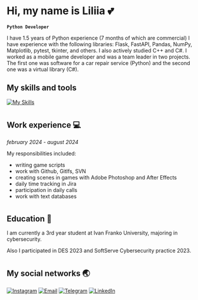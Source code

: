 # Hi, my name is Liliia 💕

**`Python Developer`**

I have 1.5 years of Python experience (7 months of which are commercial) I have experience with the following libraries: Flask, FastAPI, Pandas, NumPy, Matplotlib, pytest, tkinter, and others. I also actively studied C++ and C#. I worked as a mobile game developer and was a team leader in two projects. The first one was software for a car repair service (Python) and the second one was a virtual library (C#).


## My skills and tools
[![My Skills](https://skillicons.dev/icons?i=python,flask,html,css,anaconda,cs,cpp,fastapi,linux,postgres,sqlite,ae,figma,git,github)](https://skillicons.dev)

#
<!--## 🟢 Stats
![Profile Summary](http://github-profile-summary-cards.vercel.app/api/cards/most-commit-language?username=ililihayy&theme=radical)-->

## Work experience 💻
*february 2024 - august 2024*

My responsibilities included:
- writing game scripts
- work with Github, Gitlfs, SVN
- creating scenes in games with Adobe Photoshop and After Effects
- daily time tracking in Jira
- participation in daily calls
- work with text databases

#
## Education 📒
I am currently a 3rd year student at Ivan Franko University, majoring in cybersecurity. 

Also I participated in DES 2023 and SoftServe Cybersecurity practice 2023.
#

## My social networks 🌏
[![Instagram](https://img.shields.io/badge/Instagram-%23E4405F.svg?style=for-the-badge&logo=Instagram&logoColor=white)](https://www.instagram.com/ililihay/)
[![Email](https://img.shields.io/badge/email-%23D14836.svg?style=for-the-badge&logo=gmail&logoColor=white)](mailto:lilipushkar15@gmail.com)
[![Telegram](https://img.shields.io/badge/Telegram-2CA5E0?style=for-the-badge&logo=telegram&logoColor=white)](https://t.me/ililihay)
[![LinkedIn](https://img.shields.io/badge/linkedin-%230077B5.svg?style=for-the-badge&logo=linkedin&logoColor=white)](https://www.linkedin.com/in/liliia-pushkar-095b9b265)

<!-- ![Discord](https://img.shields.io/badge/Discord-%235865F2.svg?style=for-the-badge&logo=discord&logoColor=white) -->


<!--
## My other skills
[![My OtherSkills](https://skillicons.dev/icons?i=androidstudio,ae,figma,git,github,jira)](https://skillicons.dev)

## My social networks
[![My OtherSkills](https://skillicons.dev/icons?i=linkedin,instagram,discord,telegram)](https://skillicons.dev) -->




<!-- ## Hi there 👋 -->

<!--
**ililihayy/ililihayy** is a ✨ _special_ ✨ repository because its `README.md` (this file) appears on your GitHub profile.

Here are some ideas to get you started:

- 🔭 I’m currently working on ...
- 🌱 I’m currently learning ...
- 👯 I’m looking to collaborate on ...
- 🤔 I’m looking for help with ...
- 💬 Ask me about ...
- 📫 How to reach me: ...
- 😄 Pronouns: ...
- ⚡ Fun fact: ...
-->
